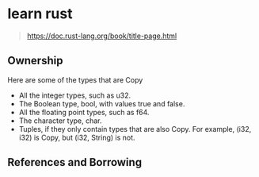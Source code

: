 # learn rust
> https://doc.rust-lang.org/book/title-page.html

## Ownership
Here are some of the types that are Copy
* All the integer types, such as u32.
* The Boolean type, bool, with values true and false.
* All the floating point types, such as f64.
* The character type, char.
* Tuples, if they only contain types that are also Copy. For example, (i32, i32) is Copy, but (i32, String) is not.

## References and Borrowing